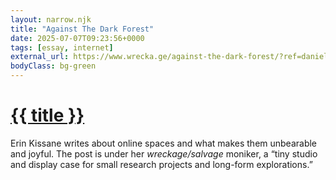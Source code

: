 ```yaml
---
layout: narrow.njk
title: "Against The Dark Forest"
date: 2025-07-07T09:23:56+0000
tags: [essay, internet]
external_url: https://www.wrecka.ge/against-the-dark-forest/?ref=daniel.pizza
bodyClass: bg-green
---
```


<h1><a href="{{ external_url }}">{{ title }}</a></h1>

Erin Kissane writes about online spaces and what makes them unbearable and joyful. The post is under her _wreckage/salvage_ moniker, a “tiny studio and display case for small research projects and long-form explorations.”